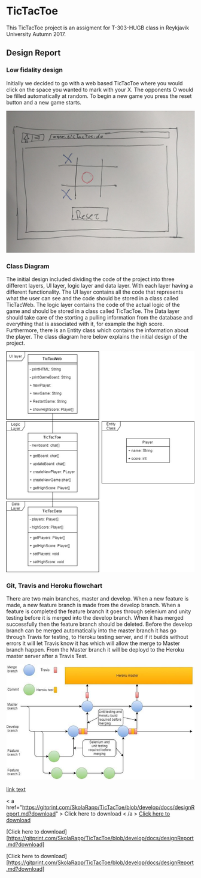 # TicTacToe
This TicTacToe project is an assigment for T-303-HUGB class in Reykjavik University Autumn 2017.

## Design Report

### Low fidality design
Initially we decided to go with a web based TicTacToe where you would click on the space you wanted to mark with your X. The opponents O would be filled automatically at random. To begin a new game you press the reset button and a new game starts.

<img src="https://github.com/SkolaRapp/TicTacToe/blob/develop/docs/images/lowfid.jpg" alt="lowFidelity" width="600">

### Class Diagram
The initial design included dividing the code of the project into three different layers, UI layer, logic layer and data layer. With each layer having a different functionality. The UI layer contains all the code that represents what the user can see and the code should be stored in a class called TicTacWeb. The logic layer contains the code of the actual logic of the game and should be stored in a class called TicTacToe. The Data layer should take care of the storting a pulling information from the database and everything that is associated with it, for example the high score. Furthermore, there is an Entity class which contains the information about the player. The class diagram here below explains the initial design of the project. 

<img src="https://github.com/SkolaRapp/TicTacToe/blob/develop/docs/images/classDiagram.jpg" alt="classDiagram" width="600" />

### Git, Travis and Heroku flowchart
There are two main branches, master and develop. When a new feature is 
made, a new feature branch is made from the develop branch. When a feature
is completed the feature branch it goes through selenium and unity testing before it is merged into the develop branch.  When it has merged successfully then the feature branch should be deleted. Before the develop branch can be merged automatically into the master branch it has go through Travis for testing, to Heroku testing server, and if it builds without errors it will let Travis know it has which will allow the merge to Master branch happen. From the Master branch it will be deployd to the Heroku master server after a Travis Test.

<img src="https://github.com/SkolaRapp/TicTacToe/blob/develop/docs/images/git.jpg" alt="classDiagram" width="600" />


<a href="https://gitprint.com/SkolaRapp/TicTacToe/blob/develop/docs/designReport.md?download">link text</a>

< a href="https://gitprint.com/SkolaRapp/TicTacToe/blob/develop/docs/designReport.md?download" > Click here to download < /a > 
[Click here to download](https://gitprint.com/SkolaRapp/TicTacToe/blob/develop/docs/designReport.md?download)

[Click here to download][https://gitprint.com/SkolaRapp/TicTacToe/blob/develop/docs/designReport.md?download]

[Click here to download][https://gitprint.com/SkolaRapp/TicTacToe/blob/develop/docs/designReport.md?download]
